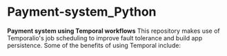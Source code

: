 # Payment-system_Python
**Payment system using Temporal workflows**
This repository makes use of Temporalio's job scheduling to improve fault tolerance and build app persistence.
Some of the benefits of using Temporal include:
